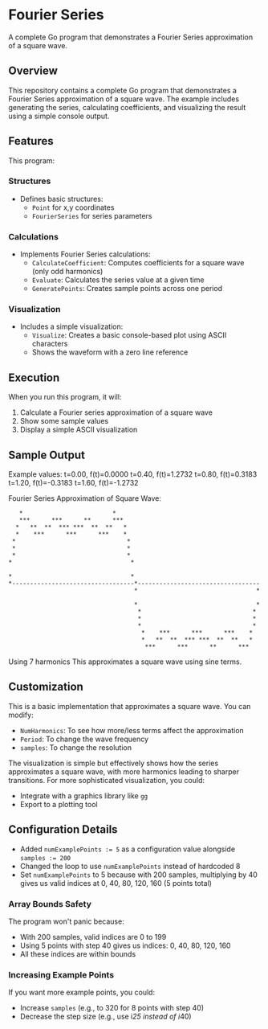 # Fourier Series

A complete Go program that demonstrates a Fourier Series approximation of a square wave.

## Overview

This repository contains a complete Go program that demonstrates a Fourier Series approximation of a square wave. The example includes generating the series, calculating coefficients, and visualizing the result using a simple console output.

## Features

This program:

### Structures
- Defines basic structures:
  - `Point` for x,y coordinates
  - `FourierSeries` for series parameters

### Calculations
- Implements Fourier Series calculations:
  - `CalculateCoefficient`: Computes coefficients for a square wave (only odd harmonics)
  - `Evaluate`: Calculates the series value at a given time
  - `GeneratePoints`: Creates sample points across one period

### Visualization
- Includes a simple visualization:
  - `Visualize`: Creates a basic console-based plot using ASCII characters
  - Shows the waveform with a zero line reference

## Execution

When you run this program, it will:
1. Calculate a Fourier series approximation of a square wave
2. Show some sample values
3. Display a simple ASCII visualization

## Sample Output

Example values:
t=0.00, f(t)=0.0000
t=0.40, f(t)=1.2732
t=0.80, f(t)=0.3183
t=1.20, f(t)=-0.3183
t=1.60, f(t)=-1.2732

Fourier Series Approximation of Square Wave:
```
   *                         *                                       
   ***      ***      **      ***                                      
  *   **  **  *** ***  **  **   *                                     
  *    ***      ***      ***    *                                     
 *                               *                                    
 *                               *                                    
 *                               *                                    
*                                 *                                   
                                                                      
*                                 *                                   
*----------------------------------*----------------------------------
                                   *                                 *
                                                                      
                                   *                                 *
                                    *                               * 
                                    *                               * 
                                    *                               * 
                                     *    ***      ***      ***    *  
                                     *   **  **  *** ***  **  **   *  
                                      ***      ***      **      ***   
```     

Using 7 harmonics
This approximates a square wave using sine terms.


## Customization

This is a basic implementation that approximates a square wave. You can modify:
- `NumHarmonics`: To see how more/less terms affect the approximation
- `Period`: To change the wave frequency
- `samples`: To change the resolution

The visualization is simple but effectively shows how the series approximates a square wave, with more harmonics leading to sharper transitions. For more sophisticated visualization, you could:
- Integrate with a graphics library like `gg`
- Export to a plotting tool

## Configuration Details

- Added `numExamplePoints := 5` as a configuration value alongside `samples := 200`
- Changed the loop to use `numExamplePoints` instead of hardcoded 8
- Set `numExamplePoints` to 5 because with 200 samples, multiplying by 40 gives us valid indices at 0, 40, 80, 120, 160 (5 points total)

### Array Bounds Safety
The program won't panic because:
- With 200 samples, valid indices are 0 to 199
- Using 5 points with step 40 gives us indices: 0, 40, 80, 120, 160
- All these indices are within bounds

### Increasing Example Points
If you want more example points, you could:
- Increase `samples` (e.g., to 320 for 8 points with step 40)
- Decrease the step size (e.g., use i*25 instead of i*40)